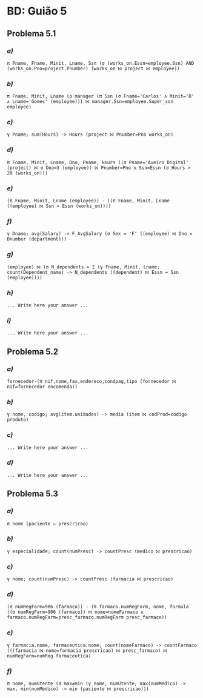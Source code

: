 # BD: Guião 5


## ​Problema 5.1
 
### *a)*

```
π Pname, Fname, Minit, Lname, Ssn (σ (works_on.Essn=employee.Ssn) AND (works_on.Pno=project.Pnumber) (works_on ⨝ project ⨝ employee))
```


### *b)* 

```
π Fname, Minit, Lname (ρ manager (π Ssn (σ Fname='Carlos' ∧ Minit='D' ∧ Lname='Gomes' (employee))) ⨝ manager.Ssn=employee.Super_ssn employee)
```


### *c)* 

```
γ Pname; sum(Hours) -> Hours (project ⨝ Pnumber=Pno works_on)
```


### *d)* 

```
π Fname, Minit, Lname, Dno, Pname, Hours ((σ Pname='Aveiro Digital' (project) ⨝ σ Dno=3 (employee)) ⨝ Pnumber=Pno ∧ Ssn=Essn (σ Hours > 20 (works_on)))
```


### *e)* 

```
(π Fname, Minit, Lname (employee)) - ((π Fname, Minit, Lname ((employee) ⨝ Ssn = Essn (works_on))))
```


### *f)* 

```
γ Dname; avg(Salary) -> F_AvgSalary (σ Sex = 'F' ((employee) ⨝ Dno = Dnumber (department)))
```


### *g)* 

```
(employee) ⨝ (σ N_dependents > 2 (γ Fname, Minit, Lname; count(Dependent_name) -> N_dependents ((dependent) ⨝ Essn = Ssn (employee))))
```


### *h)* 

```
... Write here your answer ...
```


### *i)* 

```
... Write here your answer ...
```


## ​Problema 5.2

### *a)*

```
fornecedor-(π nif,nome,fax,endereco,condpag,tipo (fornecedor ⨝ nif=fornecedor encomenda))
```

### *b)* 

```
γ nome, codigo; avg(item.unidades) -> media (item ⨝ codProd=codigo produto)
```


### *c)* 

```
... Write here your answer ...
```


### *d)* 

```
... Write here your answer ...
```


## ​Problema 5.3

### *a)*

```
π nome (paciente ▷ prescricao)
```

### *b)* 

```
γ especialidade; count(numPresc) -> countPresc (medico ⨝ prescricao)
```


### *c)* 

```
γ nome; count(numPresc) -> countPresc (farmacia ⨝ prescricao)
```


### *d)* 

```
(σ numRegFarm=906 (farmaco)) - (π farmaco.numRegFarm, nome, formula ((σ numRegFarm=906 (farmaco)) ⨝ nome=nomeFarmaco ∧ farmaco.numRegFarm=presc_farmaco.numRegFarm presc_farmaco))
```

### *e)* 

```
γ farmacia.nome, farmaceutica.nome; count(nomeFarmaco) -> countFarmaco (((farmacia ⨝ nome=farmacia prescricao) ⨝ presc_farmaco) ⨝ numRegFarm=numReg farmaceutica)
```

### *f)* 

```
π nome, numUtente (σ max≠min (γ nome, numUtente; max(numMedico) -> max, min(numMedico) -> min (paciente ⨝ prescricao)))
```
